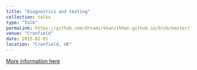 ```yaml
---
title: "Diagnostics and testing"
collection: talks
type: "Talk"
permalink: https://github.com/drsamirkhan/tkhan.github.io/blob/master/files/No%20Fault%20Found%20Diagnostics%20%26%20Testing.pptx
venue: "Cranfield"
date: 2015-02-01
location: "Cranfield, UK"
---
```


[More information here](http://www.cranfield.ac.uk)
